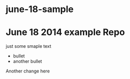 june-18-sample
==============
# June 18 2014 example Repo
just some smaple text
* bullet
* another bullet

Another change here
